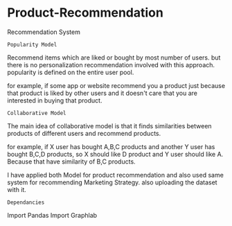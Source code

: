 # Product-Recommendation
Recommendation System

    Popularity Model

 Recommend items which are liked or bought by most number of users. but there is no personalization recommendation involved with this approach.
 popularity is defined on the entire user pool.
 
 for example, if some app or website recommend you a product just because that product is liked by other users and it doesn't care that you are interested in buying that product.
 
    Collaborative Model
    
 The main idea of collaborative model is that it finds similarities between products of different users and recommend products.
 
 for example, if X user has bought A,B,C products and another Y user has bought B,C,D products, so X should like D product and Y user should like A. Because that have similarity of B,C products.

I have applied both Model for product recommendation and also used same system for recommending Marketing Strategy. also uploading the dataset with it.

    Dependancies
Import Pandas
Import Graphlab
